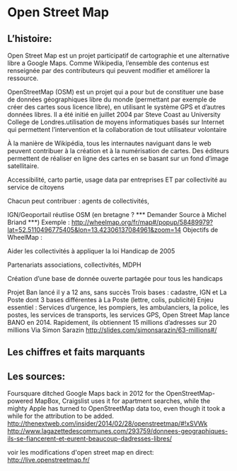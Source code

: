 
# Open Street Map

## L’histoire:

Open Street Map est un projet participatif de cartographie et une alternative libre a Google Maps. Comme Wikipedia, l’ensemble des contenus est renseignée par des contributeurs qui peuvent modifier et améliorer la ressource.

OpenStreetMap (OSM) est un projet qui a pour but de constituer une base de données géographiques libre du monde (permettant par exemple de créer des cartes sous licence libre), en utilisant le système GPS et d’autres données libres. Il a été initié en juillet 2004 par Steve Coast au University College de Londres.utilisation de moyens informatiques basés sur Internet qui permettent l’intervention et la collaboration de tout utilisateur volontaire

À la manière de Wikipédia, tous les internautes naviguant dans le web peuvent contribuer à la création et à la numérisation de cartes. Des éditeurs permettent de réaliser en ligne des cartes en se basant sur un fond d’image satellitaire.

Accessibilité, carto partie, usage data par entreprises ET par collectivité au service de citoyens

Chacun peut contribuer : agents de collectivités,

IGN/Geoportail réutlise OSM (en bretagne ? *** Demander Source à Michel Briand ***)
Exemple : http://wheelmap.org/fr/map#/popup/58489979?lat=52.5110496775405&lon=13.42306137084961&zoom=14
Objectifs de WheelMap :

Aider les collectivités à appliquer la loi Handicap de 2005

Partenariats associations, collectivités, MDPH

Création d’une base de donnée ouverte partagée pour tous les handicaps

Projet Ban lancé il y a 12 ans, sans succès
Trois bases : cadastre, IGN et La Poste dont 3 bases différentes à La Poste (lettre, colis, publicité)
Enjeu essentiel : Services d’urgence, les pompiers, les ambulanciers, la police, les postes, les services de transports, les services GPS,
Open Street Map lance BANO en 2014.
Rapidement, ils obtiennent 15 millions d’adresses sur 20 millions
Via Simon Sarazin http://slides.com/simonsarazin/63-millions#/

## Les chiffres et faits marquants

## Les sources:

Foursquare ditched Google Maps back in 2012 for the OpenStreetMap-powered MapBox, Craigslist uses it for apartment searches, while the mighty Apple has turned to OpenStreetMap data too, even though it took a while for the attribution to be added.
http://thenextweb.com/insider/2014/02/28/openstreetmap/#!xSVWk
http://www.lagazettedescommunes.com/293759/donnees-geographiques-ils-se-fiancerent-et-eurent-beaucoup-dadresses-libres/

voir les modifications d'open street map en direct: http://live.openstreetmap.fr/

